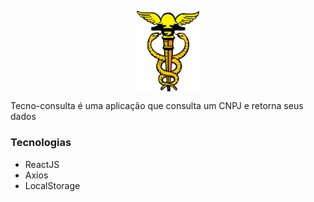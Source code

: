 <p align="center" >
  <img src="src/assets/logo.png" width="100px" align="center" alt="Tecno-consulta Logo" />
  <p> Tecno-consulta é uma aplicação que consulta um CNPJ e retorna seus dados</p>
</p>

### Tecnologias
  - ReactJS
  - Axios
  - LocalStorage
